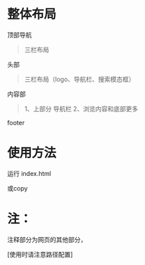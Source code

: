 #  整体布局
顶部导航
>三栏布局

头部
>三栏布局（logo、导航栏、搜索模态框）

内容部
>1、上部分
>导航栏
>2、浏览内容和底部更多

footer



# 使用方法

运行 index.html

或copy

# 注：
 注释部分为网页的其他部分，

[使用时请注意路径配置]



